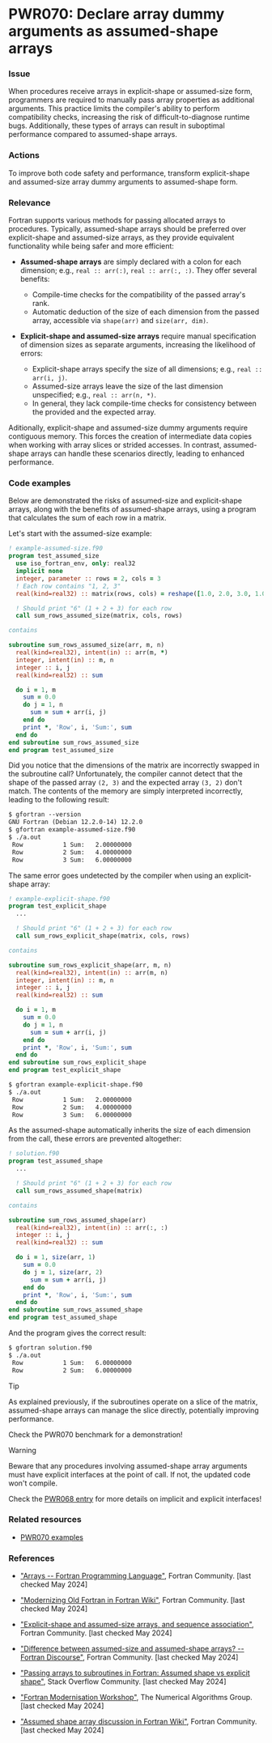 # PWR070: Declare array dummy arguments as assumed-shape arrays

### Issue

When procedures receive arrays in explicit-shape or assumed-size form,
programmers are required to manually pass array properties as additional
arguments. This practice limits the compiler's ability to perform compatibility
checks, increasing the risk of difficult-to-diagnose runtime bugs.
Additionally, these types of arrays can result in suboptimal performance
compared to assumed-shape arrays.

### Actions

To improve both code safety and performance, transform explicit-shape and
assumed-size array dummy arguments to assumed-shape form.

### Relevance

Fortran supports various methods for passing allocated arrays to procedures.
Typically, assumed-shape arrays should be preferred over explicit-shape and
assumed-size arrays, as they provide equivalent functionality while being safer
and more efficient:

- **Assumed-shape arrays** are simply declared with a colon for each dimension;
    e.g., `real :: arr(:)`, `real :: arr(:, :)`. They offer several benefits:
  - Compile-time checks for the compatibility of the passed array's rank.
  - Automatic deduction of the size of each dimension from the passed array,
      accessible via `shape(arr)` and `size(arr, dim)`.

- **Explicit-shape and assumed-size arrays** require manual specification of
  dimension sizes as separate arguments, increasing the likelihood of errors:
  - Explicit-shape arrays specify the size of all dimensions; e.g., `real ::
    arr(i, j)`.
  - Assumed-size arrays leave the size of the last dimension unspecified; e.g.,
    `real :: arr(n, *)`.
  - In general, they lack compile-time checks for consistency between the
    provided and the expected array.

Aditionally, explicit-shape and assumed-size dummy arguments require contiguous
memory. This forces the creation of intermediate data copies when working with
array slices or strided accesses. In contrast, assumed-shape arrays can handle
these scenarios directly, leading to enhanced performance.

### Code examples

Below are demonstrated the risks of assumed-size and explicit-shape arrays,
along with the benefits of assumed-shape arrays, using a program that
calculates the sum of each row in a matrix.

Let's start with the assumed-size example:

```fortran
! example-assumed-size.f90
program test_assumed_size
  use iso_fortran_env, only: real32
  implicit none
  integer, parameter :: rows = 2, cols = 3
  ! Each row contains "1, 2, 3"
  real(kind=real32) :: matrix(rows, cols) = reshape([1.0, 2.0, 3.0, 1.0, 2.0, 3.0], [rows, cols])

  ! Should print "6" (1 + 2 + 3) for each row
  call sum_rows_assumed_size(matrix, cols, rows)

contains

subroutine sum_rows_assumed_size(arr, m, n)
  real(kind=real32), intent(in) :: arr(m, *)
  integer, intent(in) :: m, n
  integer :: i, j
  real(kind=real32) :: sum

  do i = 1, m
    sum = 0.0
    do j = 1, n
      sum = sum + arr(i, j)
    end do
    print *, 'Row', i, 'Sum:', sum
  end do
end subroutine sum_rows_assumed_size
end program test_assumed_size
```

Did you notice that the dimensions of the matrix are incorrectly swapped in the
subroutine call? Unfortunately, the compiler cannot detect that the shape of
the passed array `(2, 3)` and the expected array `(3, 2)` don't match. The
contents of the memory are simply interpreted incorrectly, leading to the
following result:

```txt
$ gfortran --version
GNU Fortran (Debian 12.2.0-14) 12.2.0
$ gfortran example-assumed-size.f90
$ ./a.out
 Row           1 Sum:   2.00000000
 Row           2 Sum:   4.00000000
 Row           3 Sum:   6.00000000
```

The same error goes undetected by the compiler when using an explicit-shape
array:

```fortran
! example-explicit-shape.f90
program test_explicit_shape
  ...

  ! Should print "6" (1 + 2 + 3) for each row
  call sum_rows_explicit_shape(matrix, cols, rows)

contains

subroutine sum_rows_explicit_shape(arr, m, n)
  real(kind=real32), intent(in) :: arr(m, n)
  integer, intent(in) :: m, n
  integer :: i, j
  real(kind=real32) :: sum

  do i = 1, m
    sum = 0.0
    do j = 1, n
      sum = sum + arr(i, j)
    end do
    print *, 'Row', i, 'Sum:', sum
  end do
end subroutine sum_rows_explicit_shape
end program test_explicit_shape
```

```txt
$ gfortran example-explicit-shape.f90
$ ./a.out
 Row           1 Sum:   2.00000000
 Row           2 Sum:   4.00000000
 Row           3 Sum:   6.00000000
```

As the assumed-shape automatically inherits the size of each dimension from the
call, these errors are prevented altogether:

```fortran
! solution.f90
program test_assumed_shape
  ...

  ! Should print "6" (1 + 2 + 3) for each row
  call sum_rows_assumed_shape(matrix)

contains

subroutine sum_rows_assumed_shape(arr)
  real(kind=real32), intent(in) :: arr(:, :)
  integer :: i, j
  real(kind=real32) :: sum

  do i = 1, size(arr, 1)
    sum = 0.0
    do j = 1, size(arr, 2)
      sum = sum + arr(i, j)
    end do
    print *, 'Row', i, 'Sum:', sum
  end do
end subroutine sum_rows_assumed_shape
end program test_assumed_shape
```

And the program gives the correct result:

```txt
$ gfortran solution.f90
$ ./a.out
 Row           1 Sum:   6.00000000
 Row           2 Sum:   6.00000000
```

> [!TIP]
> As explained previously, if the subroutines operate on a slice of the matrix,
> assumed-shape arrays can manage the slice directly, potentially improving
> performance.
>
> Check the PWR070 benchmark for a demonstration!

> [!WARNING]
> Beware that any procedures involving assumed-shape array arguments must have
> explicit interfaces at the point of call. If not, the updated code won't
> compile.
>
> Check the [PWR068 entry](../PWR068/) for more details on implicit and explicit
> interfaces!

### Related resources

- [PWR070 examples](https://github.com/codee-com/open-catalog/tree/main/Checks/PWR070/)

### References

- ["Arrays -- Fortran Programming
Language"](https://fortran-lang.org/en/learn/best_practices/arrays/), Fortran
Community. [last checked May 2024]

- ["Modernizing Old Fortran in Fortran
Wiki"](https://fortranwiki.org/fortran/show/Modernizing+Old+Fortran), Fortran
Community. [last checked May 2024]

- ["Explicit-shape and assumed-size arrays, and sequence
association"](https://fortran-lang.discourse.group/t/explicit-shape-and-assumed-size-arrays-and-sequence-association/2783),
Fortran Community. [last checked May 2024]

- ["Difference between assumed-size and assumed-shape arrays? -- Fortran
Discourse"](https://fortran-lang.discourse.group/t/difference-between-assumed-size-and-assumed-shape-arrays/6923/1),
Fortran Community. [last checked May 2024]

- ["Passing arrays to subroutines in Fortran: Assumed shape vs explicit
shape"](https://stackoverflow.com/questions/75051887/passing-arrays-to-subroutines-in-fortran-assumed-shape-vs-explicit-shape),
Stack Overflow Community. [last checked May 2024]

- ["Fortran Modernisation
Workshop"](https://blog.rwth-aachen.de/hpc_import_20210107/attachments/39157901/39420371.pdf),
The Numerical Algorithms Group. [last checked May 2024]

- ["Assumed shape array discussion in Fortran
Wiki"](https://fortranwiki.org/fortran/show/Assumed+shape+array+discussion),
Fortran Community. [last checked May 2024]
